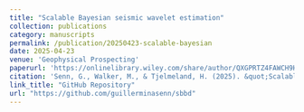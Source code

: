 ```yaml
---
title: "Scalable Bayesian seismic wavelet estimation"
collection: publications
category: manuscripts
permalink: /publication/20250423-scalable-bayesian
date: 2025-04-23
venue: 'Geophysical Prospecting'
paperurl: 'https://onlinelibrary.wiley.com/share/author/QXGPRTZ4FAWCH9HSPPEN?target=10.1111/1365-2478.70026'
citation: 'Senn, G., Walker, M., & Tjelmeland, H. (2025). &quot;Scalable Bayesian seismic wavelet estimation.&quot; <i>Geophysical Prospecting</i>. 1–16. https://doi.org/10.1111/1365-2478.70026.'
link_title: "GitHub Repository"
url: "https://github.com/guillerminasenn/sbbd"
---
```


